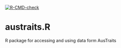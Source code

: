 <!-- badges: start -->
  [![R-CMD-check](https://github.com/traitecoevo/austraits.R/workflows/R-CMD-check/badge.svg)](https://github.com/traitecoevo/austraits.R/actions)
<!-- badges: end -->

# austraits.R
R package for accessing and using data form AusTraits
